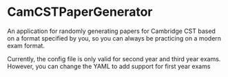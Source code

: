# CamCSTPaperGenerator
An application for randomly generating papers for Cambridge CST based on a format specified by you, so you can always be practicing on a modern exam format.

Currently, the config file is only valid for second year and third year exams. However, you can change the YAML to add support for first year exams
